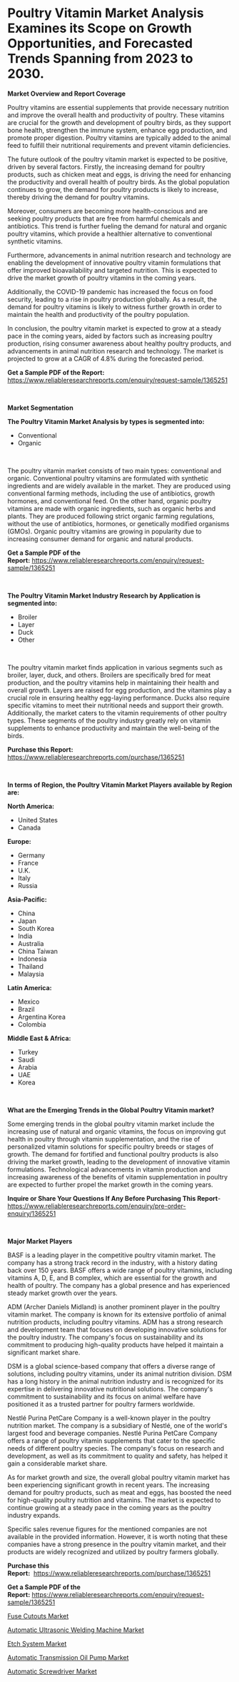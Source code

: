 <p><h1>Poultry Vitamin Market Analysis Examines its Scope on Growth Opportunities, and Forecasted Trends Spanning from 2023 to 2030.</h1></p><p><strong>Market Overview and Report Coverage</strong></p>
<p><p>Poultry vitamins are essential supplements that provide necessary nutrition and improve the overall health and productivity of poultry. These vitamins are crucial for the growth and development of poultry birds, as they support bone health, strengthen the immune system, enhance egg production, and promote proper digestion. Poultry vitamins are typically added to the animal feed to fulfill their nutritional requirements and prevent vitamin deficiencies.</p><p>The future outlook of the poultry vitamin market is expected to be positive, driven by several factors. Firstly, the increasing demand for poultry products, such as chicken meat and eggs, is driving the need for enhancing the productivity and overall health of poultry birds. As the global population continues to grow, the demand for poultry products is likely to increase, thereby driving the demand for poultry vitamins.</p><p>Moreover, consumers are becoming more health-conscious and are seeking poultry products that are free from harmful chemicals and antibiotics. This trend is further fueling the demand for natural and organic poultry vitamins, which provide a healthier alternative to conventional synthetic vitamins.</p><p>Furthermore, advancements in animal nutrition research and technology are enabling the development of innovative poultry vitamin formulations that offer improved bioavailability and targeted nutrition. This is expected to drive the market growth of poultry vitamins in the coming years.</p><p>Additionally, the COVID-19 pandemic has increased the focus on food security, leading to a rise in poultry production globally. As a result, the demand for poultry vitamins is likely to witness further growth in order to maintain the health and productivity of the poultry population.</p><p>In conclusion, the poultry vitamin market is expected to grow at a steady pace in the coming years, aided by factors such as increasing poultry production, rising consumer awareness about healthy poultry products, and advancements in animal nutrition research and technology. The market is projected to grow at a CAGR of 4.8% during the forecasted period.</p></p>
<p><strong>Get a Sample PDF of the Report:</strong> <a href="https://www.reliableresearchreports.com/enquiry/request-sample/1365251">https://www.reliableresearchreports.com/enquiry/request-sample/1365251</a></p>
<p>&nbsp;</p>
<p><strong>Market Segmentation</strong></p>
<p><strong>The Poultry Vitamin Market Analysis by types is segmented into:</strong></p>
<p><ul><li>Conventional</li><li>Organic</li></ul></p>
<p>&nbsp;</p>
<p><p>The poultry vitamin market consists of two main types: conventional and organic. Conventional poultry vitamins are formulated with synthetic ingredients and are widely available in the market. They are produced using conventional farming methods, including the use of antibiotics, growth hormones, and conventional feed. On the other hand, organic poultry vitamins are made with organic ingredients, such as organic herbs and plants. They are produced following strict organic farming regulations, without the use of antibiotics, hormones, or genetically modified organisms (GMOs). Organic poultry vitamins are growing in popularity due to increasing consumer demand for organic and natural products.</p></p>
<p><strong>Get a Sample PDF of the Report:</strong>&nbsp;<a href="https://www.reliableresearchreports.com/enquiry/request-sample/1365251">https://www.reliableresearchreports.com/enquiry/request-sample/1365251</a></p>
<p>&nbsp;</p>
<p><strong>The Poultry Vitamin Market Industry Research by Application is segmented into:</strong></p>
<p><ul><li>Broiler</li><li>Layer</li><li>Duck</li><li>Other</li></ul></p>
<p>&nbsp;</p>
<p><p>The poultry vitamin market finds application in various segments such as broiler, layer, duck, and others. Broilers are specifically bred for meat production, and the poultry vitamins help in maintaining their health and overall growth. Layers are raised for egg production, and the vitamins play a crucial role in ensuring healthy egg-laying performance. Ducks also require specific vitamins to meet their nutritional needs and support their growth. Additionally, the market caters to the vitamin requirements of other poultry types. These segments of the poultry industry greatly rely on vitamin supplements to enhance productivity and maintain the well-being of the birds.</p></p>
<p><strong>Purchase this Report:</strong>&nbsp; <a href="https://www.reliableresearchreports.com/purchase/1365251">https://www.reliableresearchreports.com/purchase/1365251</a></p>
<p>&nbsp;</p>
<p><strong>In terms of Region, the Poultry Vitamin Market Players available by Region are:</strong></p>
<p>
    <p> <strong> North America: </strong>
        <ul>
            <li>United States</li>
            <li>Canada</li>
        </ul>
        </p> 
    <p> <strong> Europe: </strong>
        <ul>
            <li>Germany</li>
            <li>France</li>
            <li>U.K.</li>
            <li>Italy</li>
            <li>Russia</li>
        </ul>
        </p> 
    <p> <strong> Asia-Pacific: </strong>
        <ul>
            <li>China</li>
            <li>Japan</li>
            <li>South Korea</li>
            <li>India</li>
            <li>Australia</li>
            <li>China Taiwan</li>
            <li>Indonesia</li>
            <li>Thailand</li>
            <li>Malaysia</li>
        </ul>
        </p> 
    <p> <strong> Latin America: </strong>
        <ul>
            <li>Mexico</li>
            <li>Brazil</li>
            <li>Argentina Korea</li>
            <li>Colombia</li>
        </ul>
        </p> 
    <p> <strong> Middle East & Africa: </strong>
        <ul>
            <li>Turkey</li>
            <li>Saudi</li>
            <li>Arabia</li>
            <li>UAE</li>
            <li>Korea</li>
        </ul>
    </p>
    </p>
<p>&nbsp;</p>
<p><strong>What are the Emerging Trends in the Global Poultry Vitamin market?</strong></p>
<p><p>Some emerging trends in the global poultry vitamin market include the increasing use of natural and organic vitamins, the focus on improving gut health in poultry through vitamin supplementation, and the rise of personalized vitamin solutions for specific poultry breeds or stages of growth. The demand for fortified and functional poultry products is also driving the market growth, leading to the development of innovative vitamin formulations. Technological advancements in vitamin production and increasing awareness of the benefits of vitamin supplementation in poultry are expected to further propel the market growth in the coming years.</p></p>
<p><strong>Inquire or Share Your Questions If Any Before Purchasing This Report</strong>- <a href="https://www.reliableresearchreports.com/enquiry/pre-order-enquiry/1365251">https://www.reliableresearchreports.com/enquiry/pre-order-enquiry/1365251</a></p>
<p>&nbsp;</p>
<p><strong>Major Market Players</strong></p>
<p><p>BASF is a leading player in the competitive poultry vitamin market. The company has a strong track record in the industry, with a history dating back over 150 years. BASF offers a wide range of poultry vitamins, including vitamins A, D, E, and B complex, which are essential for the growth and health of poultry. The company has a global presence and has experienced steady market growth over the years.</p><p>ADM (Archer Daniels Midland) is another prominent player in the poultry vitamin market. The company is known for its extensive portfolio of animal nutrition products, including poultry vitamins. ADM has a strong research and development team that focuses on developing innovative solutions for the poultry industry. The company's focus on sustainability and its commitment to producing high-quality products have helped it maintain a significant market share.</p><p>DSM is a global science-based company that offers a diverse range of solutions, including poultry vitamins, under its animal nutrition division. DSM has a long history in the animal nutrition industry and is recognized for its expertise in delivering innovative nutritional solutions. The company's commitment to sustainability and its focus on animal welfare have positioned it as a trusted partner for poultry farmers worldwide.</p><p>Nestlé Purina PetCare Company is a well-known player in the poultry nutrition market. The company is a subsidiary of Nestlé, one of the world's largest food and beverage companies. Nestlé Purina PetCare Company offers a range of poultry vitamin supplements that cater to the specific needs of different poultry species. The company's focus on research and development, as well as its commitment to quality and safety, has helped it gain a considerable market share.</p><p>As for market growth and size, the overall global poultry vitamin market has been experiencing significant growth in recent years. The increasing demand for poultry products, such as meat and eggs, has boosted the need for high-quality poultry nutrition and vitamins. The market is expected to continue growing at a steady pace in the coming years as the poultry industry expands.</p><p>Specific sales revenue figures for the mentioned companies are not available in the provided information. However, it is worth noting that these companies have a strong presence in the poultry vitamin market, and their products are widely recognized and utilized by poultry farmers globally.</p></p>
<p><strong>Purchase this Report:</strong>&nbsp;&nbsp;<a href="https://www.reliableresearchreports.com/purchase/1365251">https://www.reliableresearchreports.com/purchase/1365251</a></p>
<p></p>
<p><strong>Get a Sample PDF of the Report:</strong>&nbsp;<a href="https://www.reliableresearchreports.com/enquiry/request-sample/1365251">https://www.reliableresearchreports.com/enquiry/request-sample/1365251</a></p>
<p><p><a href="https://www.linkedin.com/pulse/fuse-cutouts-market-insights-players-forecast-till-2030-made-market-szptc/">Fuse Cutouts Market</a></p><p><a href="https://medium.com/@prachi.reportprime/automatic-ultrasonic-welding-machine-market-size-growth-forecast-2023-2030-68b2a8b61c34">Automatic Ultrasonic Welding Machine Market</a></p><p><a href="https://www.linkedin.com/pulse/etch-system-market-share-amp-new-trends-analysis-report-type-bj8fc/">Etch System Market</a></p><p><a href="https://medium.com/@rahul.reportprime/automatic-transmission-oil-pump-market-size-growth-forecast-2023-2030-dab7c0fc0d79">Automatic Transmission Oil Pump Market</a></p><p><a href="https://www.linkedin.com/pulse/automatic-screwdriver-market-insights-players-forecast-till-2030-rthwc/">Automatic Screwdriver Market</a></p></p>